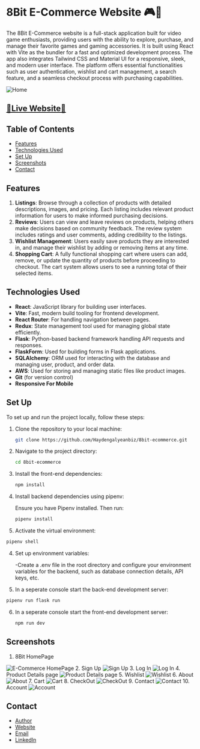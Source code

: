 # 8Bit E-Commerce Website 🎮🛒

The 8Bit E-Commerce website is a full-stack application built for video game enthusiasts, providing users with the ability to explore, purchase, and manage their favorite games and gaming accessories. It is built using React with Vite as the bundler for a fast and optimized development process. The app also integrates Tailwind CSS and Material UI for a responsive, sleek, and modern user interface. The platform offers essential functionalities such as user authentication, wishlist and cart management, a search feature, and a seamless checkout process with purchasing capabilities.


  <img  src="public/assets/Screenshots/0.png" alt="Home">

## [🌟Live Website🌟]([https://e-commerce-mansy.vercel.app](https://eight-bit-ciqo.onrender.com/))



## Table of Contents

- [Features](#features)
- [Technologies Used](#technologies-used)
- [Set Up ](#set-up)
- [Screenshots](#screenshots)
- [Contact](#contact)



## Features

1. **Listings**: Browse through a collection of products with detailed descriptions, images, and pricing. Each listing includes relevant product information for users to make informed purchasing decisions.
2. **Reviews**: Users can view and leave reviews on products, helping others make decisions based on community feedback. The review system includes ratings and user comments, adding credibility to the listings.
3. **Wishlist Management**: Users easily save products they are interested in, and manage their wishlist by adding or removing items at any time.
4. **Shopping Cart**: A fully functional shopping cart where users can add, remove, or update the quantity of products before proceeding to checkout. The cart system allows users to see a running total of their selected items.

## Technologies Used

- **React**: JavaScript library for building user interfaces.
- **Vite**: Fast, modern build tooling for frontend development.
- **React Router**: For handling navigation between pages.
- **Redux**: State management tool used for managing global state efficiently.
- **Flask**: Python-based backend framework handling API requests and responses.
- **FlaskForm**: Used for building forms in Flask applications.
- **SQLAlchemy**: ORM used for interacting with the database and managing user, product, and order data.
- **AWS**: Used for storing and managing static files like product images.
- **Git** (for version control)
- **Responsive For Mobile**

## Set Up

To set up and run the project locally, follow these steps:

1. Clone the repository to your local machine:

   ```bash
   git clone https://github.com/Haydengalyeanbiz/8bit-ecommerce.git
   ```

2. Navigate to the project directory:

   ```bash
   cd 8bit-ecommerce
   ```

3. Install the front-end dependencies:

   ```bash
   npm install
   ```
4. Install backend dependencies using pipenv:

   Ensure you have Pipenv installed. Then run:
   ```bash
   pipenv install
   ```
5. Activate the virtual environment:
  
  ```bash
  pipenv shell
  ```

4. Set up environment variables:

    -Create a .env file in the root directory and configure your environment variables for the backend, such as database connection details, API keys, etc.
   

5. In a seperate console start the back-end development server: 
  
  ```bash
  pipenv run flask run
  ```

6. In a seperate console start the front-end development server:
   ```bash
   npm run dev
   ```


## Screenshots
1. 8Bit HomePage
  <img  src="public/assets/Screenshots/E-Commerce HomePage.jpg" alt="E-Commerce HomePage">
2. Sign Up
  <img  src="public/assets/Screenshots/Sign Up.jpg" alt="Sign Up">
3. Log In
  <img  src="public/assets/Screenshots/Log In.jpg" alt="Log In">
4. Product Details page
  <img  src="public/assets/Screenshots/Product Details page.jpg" alt="Product Details page">
5. Wishlist
  <img  src="public/assets/Screenshots/Wishlist.jpg" alt="Wishlist">
6. About
  <img  src="public/assets/Screenshots/About.jpg" alt="About">
7. Cart
  <img  src="public/assets/Screenshots/Cart.jpg" alt="Cart">
8. CheckOut
  <img  src="public/assets/Screenshots/CheckOut.jpg" alt="CheckOut">
9. Contact
  <img  src="public/assets/Screenshots/Contact.jpg" alt="Contact">
10. Account
  <img  src="public/assets/Screenshots/Account.jpg" alt="Account">




## Contact

- [Author](https://github.com/MMansy19)
- [Website](https://mahmoud-mansy-portfolio.netlify.app/)
- [Email](mailto:mahmoud2abdalfattah@gmail.com)
- [LinkedIn](https://www.linkedin.com/in/mahmoud-mansy-a189a5232)
